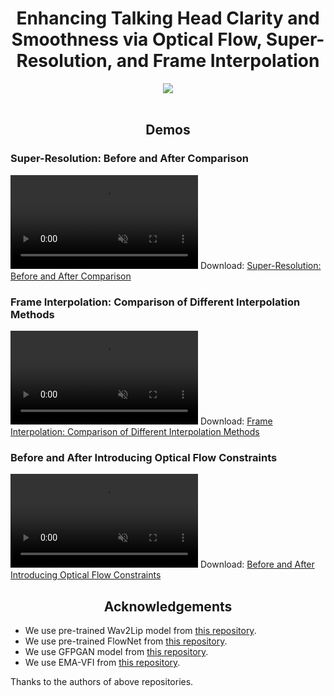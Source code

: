 <div align="center">
  <h1>Enhancing Talking Head Clarity and Smoothness via Optical Flow, Super-Resolution, and Frame Interpolation</h1>
</div>

<div align="center">
  <a href='https://xinming-shu.github.io/Talking-Head-FGE/' target="_blank"><img src='https://img.shields.io/badge/Project-TalkingHead_FGE-green'></a>
</div>
<br>


<div align="center">
  <h2>Demos</h2>
</div>

### Super-Resolution: Before and After Comparison
<video controls loop src="https://youtu.be/buddCHhOCRI" muted="false"></video>
Download: [Super-Resolution: Before and After Comparison](https://github.com/Xinming-Shu/Talking-Head-FGE/raw/main/videos/gfpgan_cmp.mp4)

### Frame Interpolation: Comparison of Different Interpolation Methods
<video controls loop src="https://youtu.be/AwW7XIebQZQ" muted="false"></video>
Download: [Frame Interpolation: Comparison of Different Interpolation Methods](https://github.com/Xinming-Shu/Talking-Head-FGE/raw/main/videos/wav2lip_compare_vfi.mp4)

### Before and After Introducing Optical Flow Constraints
<video controls loop src="https://youtu.be/6oN1aJwrHQ8" muted="false"></video>
Download: [Before and After Introducing Optical Flow Constraints](https://github.com/Xinming-Shu/Talking-Head-FGE/raw/main/videos/Obama_ft_sr.mp4)
<br>


<div align="center">
  <h2>Acknowledgements</h2>
</div>

- We use pre-trained Wav2Lip model from [this repository](https://github.com/Rudrabha/Wav2Lip/tree/master/evaluation).
- We use pre-trained FlowNet from [this repository](https://github.com/NVIDIA/flownet2-pytorch).
- We use GFPGAN model from [this repository](https://github.com/TencentARC/GFPGAN).
- We use EMA-VFI from [this repository](https://github.com/MCG-NJU/EMA-VFI).

Thanks to the authors of above repositories.
